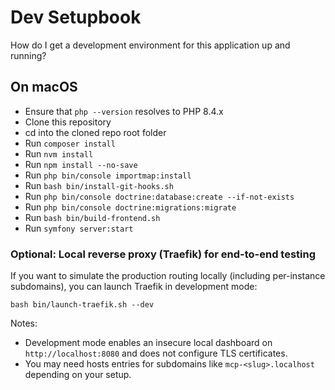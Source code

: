 # Dev Setupbook

How do I get a development environment for this application up and running?


## On macOS

- Ensure that `php --version` resolves to PHP 8.4.x
- Clone this repository
- cd into the cloned repo root folder
- Run `composer install`
- Run `nvm install`
- Run `npm install --no-save`
- Run `php bin/console importmap:install`
- Run `bash bin/install-git-hooks.sh`
- Run `php bin/console doctrine:database:create --if-not-exists`
- Run `php bin/console doctrine:migrations:migrate`
- Run `bash bin/build-frontend.sh`
- Run `symfony server:start`

### Optional: Local reverse proxy (Traefik) for end-to-end testing

If you want to simulate the production routing locally (including per-instance subdomains), you can launch Traefik in development mode:

```
bash bin/launch-traefik.sh --dev
```

Notes:
- Development mode enables an insecure local dashboard on `http://localhost:8080` and does not configure TLS certificates.
- You may need hosts entries for subdomains like `mcp-<slug>.localhost` depending on your setup.
